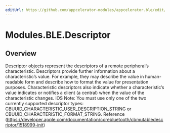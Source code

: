 ```yaml
---
editUrl: https://github.com/appcelerator-modules/appcelerator.ble/edit/master/apidoc/Descriptor.yml
---
```

# Modules.BLE.Descriptor

<TypeHeader/>

## Overview

Descriptor objects represent the descriptors of a remote peripheral’s characteristic. Descriptors
provide further information about a characteristic’s value. For example, they may describe the
value in human-readable form and describe how to format the value for presentation purposes.
Characteristic descriptors also indicate whether a characteristic’s value indicates or notifies
a client (a central) when the value of the characteristic changes.
iOS Note: You must use only one of the two currently supported descriptor 
types: CBUUID_CHARACTERISTIC_USER_DESCRIPTION_STRING or CBUUID_CHARACTERISTIC_FORMAT_STRING. 
Reference (https://developer.apple.com/documentation/corebluetooth/cbmutabledescriptor/1518999-init)

<ApiDocs/>
